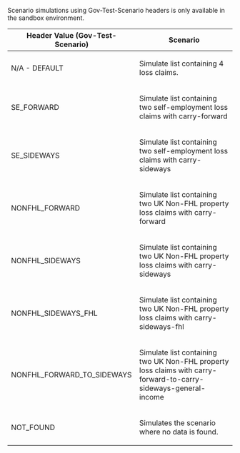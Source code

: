 <p>Scenario simulations using Gov-Test-Scenario headers is only available in the sandbox environment.</p>
<table>
    <thead>
        <tr>
            <th>Header Value (Gov-Test-Scenario)</th>
            <th>Scenario</th>
        </tr>
    </thead>
    <tbody>
        <tr>
            <td><p>N/A - DEFAULT</p></td>
            <td><p>Simulate list containing 4 loss claims.</p></td>
        </tr>
        <tr>
            <td><p>SE_FORWARD</p></td>
            <td><p>Simulate list containing two self-employment loss claims with carry-forward </p></td>
        </tr>  
        <tr>
            <td><p>SE_SIDEWAYS</p></td>
            <td><p>Simulate list containing two self-employment loss claims with carry-sideways </p></td>
        </tr>
        <tr>
            <td><p>NONFHL_FORWARD</p></td>
            <td><p>Simulate list containing two UK Non-FHL property loss claims with carry-forward </p></td>
        </tr>
        <tr>
            <td><p>NONFHL_SIDEWAYS</p></td>
            <td><p>Simulate list containing two UK Non-FHL property loss claims with carry-sideways </p></td>
        </tr>
        <tr>
            <td><p>NONFHL_SIDEWAYS_FHL</p></td>
            <td><p>Simulate list containing two UK Non-FHL property loss claims with carry-sideways-fhl </p></td>
        </tr>
        <tr>
            <td><p>NONFHL_FORWARD_TO_SIDEWAYS</p></td>
            <td><p>Simulate list containing two UK Non-FHL property loss claims with carry-forward-to-carry-sideways-general-income </p></td>
        </tr>
        <tr>
           <td><p>NOT_FOUND</p></td>
           <td><p>Simulates the scenario where no data is found.</p></td>
        </tr>           
    </tbody>
</table>
